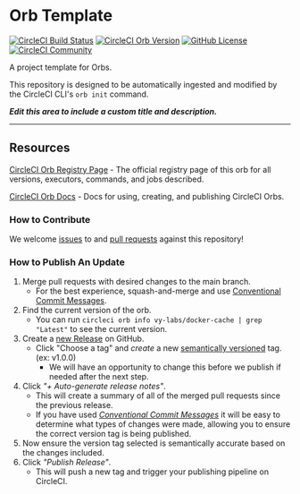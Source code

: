 # Orb Template


[![CircleCI Build Status](https://circleci.com/gh/vy-labs/circleci-docker-cache.svg?style=shield "CircleCI Build Status")](https://circleci.com/gh/vy-labs/circleci-docker-cache) [![CircleCI Orb Version](https://badges.circleci.com/orbs/vy-labs/docker-cache.svg)](https://circleci.com/orbs/registry/orb/vy-labs/docker-cache) [![GitHub License](https://img.shields.io/badge/license-MIT-lightgrey.svg)](https://raw.githubusercontent.com/vy-labs/circleci-docker-cache/master/LICENSE) [![CircleCI Community](https://img.shields.io/badge/community-CircleCI%20Discuss-343434.svg)](https://discuss.circleci.com/c/ecosystem/orbs)



A project template for Orbs.

This repository is designed to be automatically ingested and modified by the CircleCI CLI's `orb init` command.

_**Edit this area to include a custom title and description.**_

---

## Resources

[CircleCI Orb Registry Page](https://circleci.com/orbs/registry/orb/vy-labs/docker-cache) - The official registry page of this orb for all versions, executors, commands, and jobs described.

[CircleCI Orb Docs](https://circleci.com/docs/2.0/orb-intro/#section=configuration) - Docs for using, creating, and publishing CircleCI Orbs.

### How to Contribute

We welcome [issues](https://github.com/vy-labs/circleci-docker-cache/issues) to and [pull requests](https://github.com/vy-labs/circleci-docker-cache/pulls) against this repository!

### How to Publish An Update
1. Merge pull requests with desired changes to the main branch.
    - For the best experience, squash-and-merge and use [Conventional Commit Messages](https://conventionalcommits.org/).
2. Find the current version of the orb.
    - You can run `circleci orb info vy-labs/docker-cache | grep "Latest"` to see the current version.
3. Create a [new Release](https://github.com/vy-labs/circleci-docker-cache/releases/new) on GitHub.
    - Click "Choose a tag" and _create_ a new [semantically versioned](http://semver.org/) tag. (ex: v1.0.0)
      - We will have an opportunity to change this before we publish if needed after the next step.
4.  Click _"+ Auto-generate release notes"_.
    - This will create a summary of all of the merged pull requests since the previous release.
    - If you have used _[Conventional Commit Messages](https://conventionalcommits.org/)_ it will be easy to determine what types of changes were made, allowing you to ensure the correct version tag is being published.
5. Now ensure the version tag selected is semantically accurate based on the changes included.
6. Click _"Publish Release"_.
    - This will push a new tag and trigger your publishing pipeline on CircleCI.